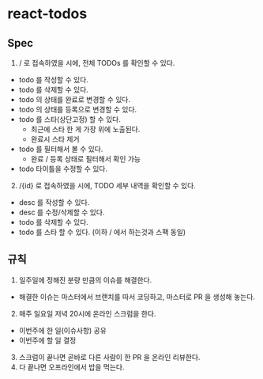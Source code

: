 # react-todos

## Spec

1. / 로 접속하였을 시에, 전체 TODOs 를 확인할 수 있다.
  - todo 를 작성할 수 있다.
  - todo 를 삭제할 수 있다.
  - todo 의 상태를 완료로 변경할 수 있다.
  - todo 의 상태를 등록으로 변경할 수 있다.
  - todo 를 스타(상단고정) 할 수 있다.
    - 최근에 스타 한 게 가장 위에 노출된다.
    - 완료시 스타 제거
  - todo 를 필터해서 볼 수 있다.
    - 완료 / 등록 상태로 필터해서 확인 가능
  - todo 타이틀을 수정할 수 있다.

2. /{id} 로 접속하였을 시에, TODO 세부 내역을 확인할 수 있다.
  - desc 를 작성할 수 있다.
  - desc 를 수정/삭제할 수 있다.
  - todo 를 삭제할 수 있다.
  - todo 를 스타 할 수 있다. (이하 / 에서 하는것과 스팩 동일)
  
## 규칙

1. 일주일에 정해진 분량 만큼의 이슈를 해결한다.
  - 해결한 이슈는 마스터에서 브랜치를 따서 코딩하고, 마스터로 PR 을 생성해 놓는다.
2. 매주 일요일 저녁 20시에 온라인 스크럼을 한다.
  - 이번주에 한 일(이슈사항) 공유
  - 이번주에 할 일 결정
3. 스크럼이 끝나면 곧바로 다른 사람이 한 PR 을 온라인 리뷰한다.
4. 다 끝나면 오프라인에서 밥을 먹는다.
